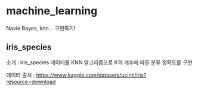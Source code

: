 # machine_learning
Navie Bayes, knn... 구현하기!

## iris_species
소개 : iris_species 데이터를 KNN 알고리즘으로 K의 개수에 따른 분류 정확도를 구현


데이터 출처 : https://www.kaggle.com/datasets/uciml/iris?resource=download

